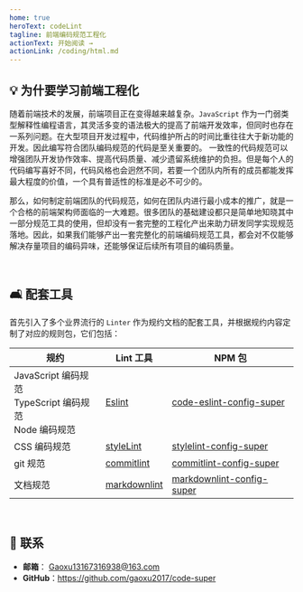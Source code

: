 ```yaml
---
home: true
heroText: codeLint
tagline: 前端编码规范工程化
actionText: 开始阅读 →
actionLink: /coding/html.md
---
```


## :bulb: 为什要学习前端工程化

随着前端技术的发展，前端项目正在变得越来越复杂。`JavaScript` 作为一门弱类型解释性编程语言，其灵活多变的语法极大的提高了前端开发效率，但同时也存在一系列问题。在大型项目开发过程中，代码维护所占的时间比重往往大于新功能的开发。因此编写符合团队编码规范的代码是至关重要的。 一致性的代码规范可以增强团队开发协作效率、提高代码质量、减少遗留系统维护的负担。但是每个人的代码编写喜好不同，代码风格也会迥然不同，若要一个团队内所有的成员都能发挥最大程度的价值，一个具有普适性的标准是必不可少的。

那么，如何制定前端团队的代码规范，如何在团队内进行最小成本的推广，就是一个合格的前端架构师面临的一大难题。很多团队的基础建设都只是简单地知晓其中一部分规范工具的使用，但却没有一套完整的工程化产出来助力研发同学实现规范落地。因此，如果我们能够产出一套完整化的前端编码规范工具，都会对不仅能够解决存量项目的编码异味，还能够保证后续所有项目的编码质量。

<br />

## :couch_and_lamp: 配套工具

首先引入了多个业界流行的 `Linter` 作为规约文档的配套工具，并根据规约内容定制了对应的规则包，它们包括：

| 规约                                                               | Lint 工具                                                     | NPM 包                                                                               |
| ------------------------------------------------------------------ | ------------------------------------------------------------- | ------------------------------------------------------------------------------------ |
| JavaScript 编码规范 <br/> TypeScript 编码规范 <br /> Node 编码规范 | [Eslint](https://eslint.org/)                                 | [code-eslint-config-super](https://www.npmjs.com/package/code-eslint-config-super)   |
| CSS 编码规范                                                       | [styleLint](https://stylelint.io/)                            | [stylelint-config-super](https://www.npmjs.com/package/stylelint-config-super)       |
| git 规范                                                           | [commitlint](https://commitlint.js.org/)                      | [commitlint-config-super](https://www.npmjs.com/package/commitlint-config-super)     |
| 文档规范                                                           | [markdownlint](https://github.com/igorshubovych/markdownlint) | [markdownlint-config-super](https://www.npmjs.com/package/markdownlint-config-super) |

<br />

## :email: 联系

- **邮箱**： <Gaoxu13167316938@163.com>
- **GitHub**：<https://github.com/gaoxu2017/code-super>
